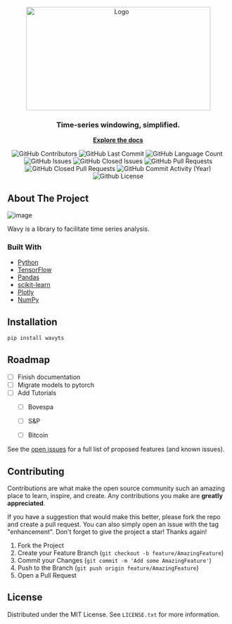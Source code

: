 <!-- PROJECT LOGO -->
<br />
<div align="center">
  <a href="https://github.com/logspace-ai/wavy">
    <img src="https://github.com/logspace-ai/wavy/blob/main/images/logo.png?raw=true" alt="Logo" width="419" height="235">
  </a>

  <h3 align="center">Time-series windowing, simplified.</h3>
  <a href="https://logspace-ai.github.io/wavy/"><strong>Explore the docs</strong></a>
</div>

<p align="center">
<img alt="GitHub Contributors" src="https://img.shields.io/github/contributors/logspace-ai/wavy" />
<img alt="GitHub Last Commit" src="https://img.shields.io/github/last-commit/logspace-ai/wavy" />
<img alt="GitHub Language Count" src="https://img.shields.io/github/languages/count/logspace-ai/wavy" />
<img alt="" src="https://img.shields.io/github/repo-size/logspace-ai/wavy" />
<img alt="GitHub Issues" src="https://img.shields.io/github/issues/logspace-ai/wavy" />
<img alt="GitHub Closed Issues" src="https://img.shields.io/github/issues-closed/logspace-ai/wavy" />
<img alt="GitHub Pull Requests" src="https://img.shields.io/github/issues-pr/logspace-ai/wavy" />
<img alt="GitHub Closed Pull Requests" src="https://img.shields.io/github/issues-pr-closed/logspace-ai/wavy" /> 
<img alt="GitHub Commit Activity (Year)" src="https://img.shields.io/github/commit-activity/y/logspace-ai/wavy" />
<img alt="Github License" src="https://img.shields.io/github/license/logspace-ai/wavy" />  
</p>


<!-- ABOUT THE PROJECT -->
## About The Project
![image](https://user-images.githubusercontent.com/12815734/176294464-d52222f1-1622-4488-8b45-f92680742b7b.png)

Wavy is a library to facilitate time series analysis.


### Built With

* [Python](https://www.python.org/)
* [TensorFlow](https://www.tensorflow.org/)
* [Pandas](https://pandas.pydata.org/)
* [scikit-learn](https://scikit-learn.org/stable/index.html)
* [Plotly](https://plotly.com/python/)
* [NumPy](https://numpy.org/)


<!-- GETTING STARTED -->
## Installation


```sh
pip install wavyts
```


<!-- USAGE EXAMPLES
## Usage

Use this space to show useful examples of how a project can be used. Additional screenshots, code examples and demos work well in this space. You may also link to more resources.

_For more examples, please refer to the [Documentation](https://logspace-ai.github.io/wavy/)_ -->


<!-- ROADMAP -->
## Roadmap

- [ ] Finish documentation
- [ ] Migrate models to pytorch
- [ ] Add Tutorials
    - [ ] Bovespa
    - [ ] S&P
    - [ ] Bitcoin


See the [open issues](https://github.com/logspace-ai/wavy/issues) for a full list of proposed features (and known issues).


<!-- CONTRIBUTING -->
## Contributing

Contributions are what make the open source community such an amazing place to learn, inspire, and create. Any contributions you make are **greatly appreciated**.

If you have a suggestion that would make this better, please fork the repo and create a pull request. You can also simply open an issue with the tag "enhancement".
Don't forget to give the project a star! Thanks again!

1. Fork the Project
2. Create your Feature Branch (`git checkout -b feature/AmazingFeature`)
3. Commit your Changes (`git commit -m 'Add some AmazingFeature'`)
4. Push to the Branch (`git push origin feature/AmazingFeature`)
5. Open a Pull Request


<!-- LICENSE -->
## License

Distributed under the MIT License. See `LICENSE.txt` for more information.


<!-- MARKDOWN LINKS & IMAGES -->
<!-- https://www.markdownguide.org/basic-syntax/#reference-style-links -->
[contributors-shield]: https://img.shields.io/github/contributors/logspace-ai/wavy.svg?style=for-the-badge
[contributors-url]: https://github.com/logspace-ai/wavy/graphs/contributors
[forks-shield]: https://img.shields.io/github/forks/logspace-ai/wavy.svg?style=for-the-badge
[forks-url]: https://github.com/logspace-ai/wavy/network/members
[stars-shield]: https://img.shields.io/github/stars/logspace-ai/wavy.svg?style=for-the-badge
[stars-url]: https://github.com/logspace-ai/wavy/stargazers
[issues-shield]: https://img.shields.io/github/issues/logspace-ai/wavy.svg?style=for-the-badge
[issues-url]: https://github.com/logspace-ai/wavy/issues
[license-shield]: https://img.shields.io/github/license/logspace-ai/wavy.svg?style=for-the-badge
[license-url]: https://github.com/logspace-ai/wavy/blob/main/LICENSE.txt
<!-- [documentation-url]: https://logspace-ai.github.io/wavy/ -->
